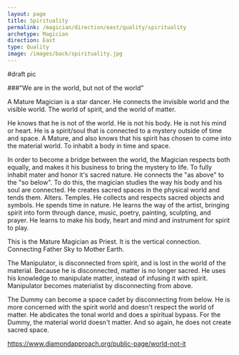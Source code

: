 ```yaml
---
layout: page
title: Spirituality
permalink: /magician/direction/east/quality/spirituality
archetype: Magician
direction: East
type: Quality
image: /images/back/spirituality.jpg
---
```

#draft pic  
  
###"We are in the world, but not of the world"  
  
A Mature Magician is a star dancer. He connects the invisible world and the visible world. The world of spirit, and the world of matter.   
  
He knows that he is not of the world. He is not his body. He is not his mind or heart. He is a spirit/soul that is connected to a mystery outside of time and space. A Mature, and also knows that his spirit has chosen to come into the material world. To inhabit a body in time and space.   
  
In order to become a bridge between the world, the Magician respects both equally, and makes it his business to bring the mystery to life. To fully inhabit mater and honor it's sacred nature. He connects the "as above" to the "so below". To do this, the magician studies the way his body and his soul are connected. He creates sacred spaces in the physical world and tends them. Alters. Temples. He collects and respects sacred objects and symbols. He spends time in nature. He learns the way of the artist, bringing spirit into form through dance, music, poetry, painting, sculpting, and prayer. He learns to make his body, heart and mind and instrument for spirit to play.   
  
This is the Mature Magician as Priest. It is the vertical connection. Connecting Father Sky to Mother Earth.   
  
The Manipulator, is disconnected from spirit, and is lost in the world of the material. Because he is disconnected, matter is no longer sacred. He uses his knowledge to manipulate matter, instead of infusing it with spirit.   
Manipulator becomes materialist by disconnecting from above.  
  
The Dummy can become a space cadet by disconnecting from below. He is more concerned with the spirit world and doesn't respect the world of matter. He abdicates the tonal world and does a spiritual bypass. For the Dummy, the material world doesn't matter. And so again, he does not create sacred space.   
  
https://www.diamondapproach.org/public-page/world-not-it  

